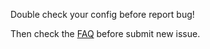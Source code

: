 Double check your config before report bug!

Then check the [FAQ](https://github.com/shadowsocks/shadowsocks-android/wiki/FAQ) before submit new issue.
